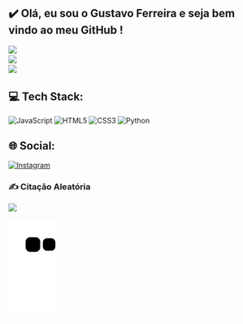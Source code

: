 ## ✔️ Olá, eu sou o Gustavo Ferreira e seja bem vindo ao meu GitHub !



![](https://github-readme-stats.vercel.app/api?username=gustavofdes&theme=algolia&hide_border=false&include_all_commits=true&count_private=false)<br/>
![](https://github-readme-streak-stats.herokuapp.com/?user=gustavofdes&theme=algolia&hide_border=false)<br/>
![](https://github-readme-stats.vercel.app/api/top-langs/?username=gustavofdes&theme=algolia&hide_border=false&include_all_commits=false&count_private=false&layout=compact)<br/>

## 💻 Tech Stack:
![JavaScript](https://img.shields.io/badge/javascript-%23323330.svg?style=for-the-badge&logo=javascript&logoColor=%23F7DF1E) ![HTML5](https://img.shields.io/badge/html5-%23E34F26.svg?style=for-the-badge&logo=html5&logoColor=white) ![CSS3](https://img.shields.io/badge/css3-%231572B6.svg?style=for-the-badge&logo=css3&logoColor=white) ![Python](https://img.shields.io/badge/python-3670A0?style=for-the-badge&logo=python&logoColor=ffdd54)

## 🌐 Social:
[![Instagram](https://img.shields.io/badge/Instagram-%23E4405F.svg?logo=Instagram&logoColor=white)](https://instagram.com/_gustxv_f) 


### ✍️ Citação Aleatória
![](https://quotes-github-readme.vercel.app/api?type=horizontal&theme=radical)

<!-- Proudly created with GPRM ( https://gprm.itsvg.in ) -->
 
  ![Snake animation](https://github.com/gustavofdes/gustavofdes/blob/output/github-contribution-grid-snake.svg)
